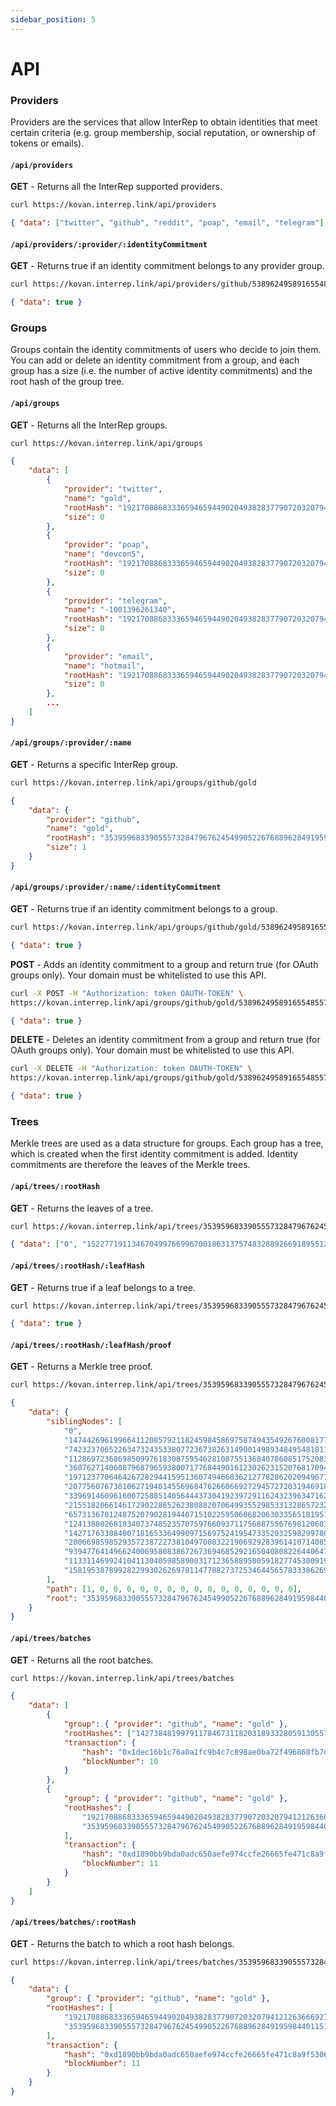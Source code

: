 ```yaml
---
sidebar_position: 5
---
```


# API

### Providers

Providers are the services that allow InterRep to obtain identities that meet certain criteria (e.g. group membership, social reputation, or ownership of tokens or emails).

#### `/api/providers`

**GET** - Returns all the InterRep supported providers.

```bash title="Shell"
curl https://kovan.interrep.link/api/providers
```

```json title="Response"
{ "data": ["twitter", "github", "reddit", "poap", "email", "telegram"] }
```

#### `/api/providers/:provider/:identityCommitment`

**GET** - Returns true if an identity commitment belongs to any provider group.

```bash title="Shell"
curl https://kovan.interrep.link/api/providers/github/5389624958916554855745402699919973897274778066321592214684792070525465486554
```

```json title="Response"
{ "data": true }
```

### Groups

Groups contain the identity commitments of users who decide to join them. You can add or delete an identity commitment from a group, and each group has a size (i.e. the number of active identity commitments) and the root hash of the group tree.

#### `/api/groups`

**GET** - Returns all the InterRep groups.

```bash title="Shell"
curl https://kovan.interrep.link/api/groups
```

```json title="Response"
{
    "data": [
        {
            "provider": "twitter",
            "name": "gold",
            "rootHash": "19217088683336594659449020493828377907203207941212636669271704950158751593251",
            "size": 0
        },
        {
            "provider": "poap",
            "name": "devcon5",
            "rootHash": "19217088683336594659449020493828377907203207941212636669271704950158751593251",
            "size": 0
        },
        {
            "provider": "telegram",
            "name": "-1001396261340",
            "rootHash": "19217088683336594659449020493828377907203207941212636669271704950158751593251",
            "size": 0
        },
        {
            "provider": "email",
            "name": "hotmail",
            "rootHash": "19217088683336594659449020493828377907203207941212636669271704950158751593251",
            "size": 0
        },
        ...
    ]
}
```

#### `/api/groups/:provider/:name`

**GET** - Returns a specific InterRep group.

```bash title="Shell"
curl https://kovan.interrep.link/api/groups/github/gold
```

```json title="Response"
{
    "data": {
        "provider": "github",
        "name": "gold",
        "rootHash": "3539596833905557328479676245499052267688962849195984401151716846778908697643",
        "size": 1
    }
}
```

#### `/api/groups/:provider/:name/:identityCommitment`

**GET** - Returns true if an identity commitment belongs to a group.

```bash title="Shell"
curl https://kovan.interrep.link/api/groups/github/gold/5389624958916554855745402699919973897274778066321592214684792070525465486554
```

```json title="Response"
{ "data": true }
```

**POST** - Adds an identity commitment to a group and return true (for OAuth groups only). Your domain must be whitelisted to use this API.

```bash title="Shell"
curl -X POST -H "Authorization: token OAUTH-TOKEN" \
https://kovan.interrep.link/api/groups/github/gold/5389624958916554855745402699919973897274778066321592214684792070525465486554
```

```json title="Response"
{ "data": true }
```

**DELETE** - Deletes an identity commitment from a group and return true (for OAuth groups only). Your domain must be whitelisted to use this API.

```bash title="Shell"
curl -X DELETE -H "Authorization: token OAUTH-TOKEN" \
https://kovan.interrep.link/api/groups/github/gold/5389624958916554855745402699919973897274778066321592214684792070525465486554
```

```json title="Response"
{ "data": true }
```

### Trees

Merkle trees are used as a data structure for groups. Each group has a tree, which is created when the first identity commitment is added. Identity commitments are therefore the leaves of the Merkle trees.

#### `/api/trees/:rootHash`

**GET** - Returns the leaves of a tree.

```bash title="Shell"
curl https://kovan.interrep.link/api/trees/3539596833905557328479676245499052267688962849195984401151716846778908697643
```

```json title="Response"
{ "data": ["0", "15227719113467049976699670018631375748328892669189551254396131971022633202277"] }
```

#### `/api/trees/:rootHash/:leafHash`

**GET** - Returns true if a leaf belongs to a tree.

```bash title="Shell"
curl https://kovan.interrep.link/api/trees/3539596833905557328479676245499052267688962849195984401151716846778908697643/15227719113467049976699670018631375748328892669189551254396131971022633202277
```

```json title="Response"
{ "data": true }
```

#### `/api/trees/:rootHash/:leafHash/proof`

**GET** - Returns a Merkle tree proof.

```bash title="Shell"
curl https://kovan.interrep.link/api/trees/3539596833905557328479676245499052267688962849195984401151716846778908697643/15227719113467049976699670018631375748328892669189551254396131971022633202277/proof
```

```json title="Response"
{
    "data": {
        "siblingNodes": [
            "0",
            "14744269619966411208579211824598458697587494354926760081771325075741142829156",
            "7423237065226347324353380772367382631490014989348495481811164164159255474657",
            "11286972368698509976183087595462810875513684078608517520839298933882497716792",
            "3607627140608796879659380071776844901612302623152076817094415224584923813162",
            "19712377064642672829441595136074946683621277828620209496774504837737984048981",
            "20775607673010627194014556968476266066927294572720319469184847051418138353016",
            "3396914609616007258851405644437304192397291162432396347162513310381425243293",
            "21551820661461729022865262380882070649935529853313286572328683688269863701601",
            "6573136701248752079028194407151022595060682063033565181951145966236778420039",
            "12413880268183407374852357075976609371175688755676981206018884971008854919922",
            "14271763308400718165336499097156975241954733520325982997864342600795471836726",
            "20066985985293572387227381049700832219069292839614107140851619262827735677018",
            "9394776414966240069580838672673694685292165040808226440647796406499139370960",
            "11331146992410411304059858900317123658895005918277453009197229807340014528524",
            "15819538789928229930262697811477882737253464456578333862691129291651619515538"
        ],
        "path": [1, 0, 0, 0, 0, 0, 0, 0, 0, 0, 0, 0, 0, 0, 0, 0],
        "root": "3539596833905557328479676245499052267688962849195984401151716846778908697643"
    }
}
```

#### `/api/trees/batches`

**GET** - Returns all the root batches.

```bash title="Shell"
curl https://kovan.interrep.link/api/trees/batches
```

```json title="Response"
{
    "data": [
        {
            "group": { "provider": "github", "name": "gold" },
            "rootHashes": ["14273848199791178467311820318933280591305571798471599149384455313172966875782"],
            "transaction": {
                "hash": "0x1dec16b1c76a0a1fc9b4c7c898ae0ba72f496868fb7d2fe447fefe5eeaf676c1",
                "blockNumber": 10
            }
        },
        {
            "group": { "provider": "github", "name": "gold" },
            "rootHashes": [
                "19217088683336594659449020493828377907203207941212636669271704950158751593251",
                "3539596833905557328479676245499052267688962849195984401151716846778908697643"
            ],
            "transaction": {
                "hash": "0xd1890bb9bda0adc650aefe974ccfe26665fe471c8a9f5306591bcc0c71088ced",
                "blockNumber": 11
            }
        }
    ]
}
```

#### `/api/trees/batches/:rootHash`

**GET** - Returns the batch to which a root hash belongs.

```bash title="Shell"
curl https://kovan.interrep.link/api/trees/batches/3539596833905557328479676245499052267688962849195984401151716846778908697643
```

```json title="Response"
{
    "data": {
        "group": { "provider": "github", "name": "gold" },
        "rootHashes": [
            "19217088683336594659449020493828377907203207941212636669271704950158751593251",
            "3539596833905557328479676245499052267688962849195984401151716846778908697643"
        ],
        "transaction": {
            "hash": "0xd1890bb9bda0adc650aefe974ccfe26665fe471c8a9f5306591bcc0c71088ced",
            "blockNumber": 11
        }
    }
}
```
